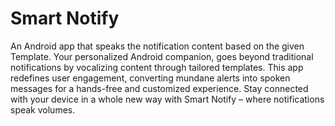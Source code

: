 # Smart Notify

An Android app that speaks the notification content based on the given Template. Your personalized Android companion, goes beyond traditional notifications by vocalizing content through tailored templates. This app redefines user engagement, converting mundane alerts into spoken messages for a hands-free and customized experience. Stay connected with your device in a whole new way with Smart Notify – where notifications speak volumes.
